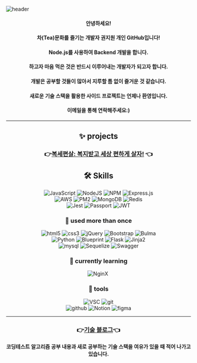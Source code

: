 <!--
- 🔭 I’m currently working on ...
- 👯 I’m looking to collaborate on ...
- 🤔 I’m looking for help with ...
- 💬 Ask me about ...
- 📫 How to reach me: ...
- 😄 Pronouns: ...
- ⚡ Fun fact: ...
 <img src=""/>
![]()
-->
![header](https://capsule-render.vercel.app/api?type=waving&color=auto&height=300&section=header&text=Hello,%20There!&fontSize=90&desc=This%20is%20jiwon%20kwon&descAlignY=70&descAlign=60)

<div align=center>

#### 안녕하세요! 
#### 차(Tea)문화를 즐기는 개발자 권지원 개인 GitHub입니다!
#### Node.js를 사용하여 Backend 개발을 합니다.
#### 하고자 마음 먹은 것은 반드시 이루어내는 개발자가 되고자 합니다.
#### 개발은 공부할 것들이 많아서 지루할 틈 없이 즐거운 것 같습니다.
#### 새로운 기술 스택을 활용한 사이드 프로젝트는 언제나 환영입니다. 
#### 이메일을 통해 연락해주세요:)


---
## ✨ projects

### 👉[복세편살: 복지받고 세상 편하게 살자!][boksei-link] 👈

[boksei-link]: https://github.com/bokjiri/back-end '복세편살 Backend GitHub 바로가기'

## 🛠 Skills

![JavaScript](https://img.shields.io/badge/javascript-%23323330.svg?style=for-the-badge&logo=javascript&logoColor=%23F7DF1E)
![NodeJS](https://img.shields.io/badge/node.js-6DA55F?style=for-the-badge&logo=node.js&logoColor=white)
![NPM](https://img.shields.io/badge/NPM-%23000000.svg?style=for-the-badge&logo=npm&logoColor=white)
![Express.js](https://img.shields.io/badge/express.js-%23404d59.svg?style=for-the-badge&logo=express&logoColor=%2361DAFB)
<br>
![AWS](https://img.shields.io/badge/AWS-%23FF9900.svg?style=for-the-badge&logo=amazon-aws&logoColor=white)
![PM2](https://img.shields.io/badge/PM2-2B037A?style=for-the-badge&logo=PM2&logoColor=white)
![MongoDB](https://img.shields.io/badge/MongoDB-47A248?style=for-the-badge&logo=MongoDB&logoColor=white)
![Redis](https://img.shields.io/badge/redis-%23DD0031.svg?style=for-the-badge&logo=redis&logoColor=white)
<br>
![Jest](https://img.shields.io/badge/Jest-C21325?style=for-the-badge&logo=Jest&logoColor=white)
![Passport](https://img.shields.io/badge/Passport-34E27A?style=for-the-badge&logo=Passport&logoColor=white)
![JWT](https://img.shields.io/badge/JSON%20Web%20Tokens-000000?style=for-the-badge&logo=JSON%20Web%20Tokens&logoColor=white)

### 🌱 used more than once

![html5](https://img.shields.io/badge/html5-E34F26?style=for-the-badge&logo=html5&logoColor=white)
![css3](https://img.shields.io/badge/css3-1572B6?style=for-the-badge&logo=css3&logoColor=white)
![jQuery](https://img.shields.io/badge/jQuery-0769AD?style=for-the-badge&logo=jQuery&logoColor=white)
![Bootstrap](https://img.shields.io/badge/Bootstrap-7952B3?style=for-the-badge&logo=Bootstrap&logoColor=white)
![Bulma](https://img.shields.io/badge/Bulma-00D1B2?style=for-the-badge&logo=Bulma&logoColor=white)
<br>
![Python](https://img.shields.io/badge/Python-3776AB?style=for-the-badge&logo=Python&logoColor=white)
![Blueprint](https://img.shields.io/badge/Blueprint-137CBD?style=for-the-badge&logo=Blueprint&logoColor=white)
![Flask](https://img.shields.io/badge/Flask-000000?style=for-the-badge&logo=Flask&logoColor=white)
![Jinja2](https://img.shields.io/badge/Jinja2-B41717?style=for-the-badge&logo=Jinja&logoColor=white)
<br>
![mysql](https://img.shields.io/badge/mysql-%2300f.svg?style=for-the-badge&logo=mysql&logoColor=white)
![Sequelize](https://img.shields.io/badge/Sequelize-52B0E7?style=for-the-badge&logo=Sequelize&logoColor=white)
![Swagger](https://img.shields.io/badge/Swagger-85EA2D?style=for-the-badge&logo=Swagger&logoColor=white)
    
### 🌊 currently learning

![NginX](https://img.shields.io/badge/NginX-009639?style=for-the-badge&logo=NginX&logoColor=white)
![]()

### 🔅 tools

![VSC](https://img.shields.io/badge/Visual%20Studio%20Code-0078d7.svg?style=for-the-badge&logo=visual-studio-code&logoColor=white)
![git](https://img.shields.io/badge/git-%23F05033.svg?style=for-the-badge&logo=git&logoColor=white)
<br>
![github](https://img.shields.io/badge/github-%23121011.svg?style=for-the-badge&logo=github&logoColor=white)
![Notion](https://img.shields.io/badge/Notion-000000?style=for-the-badge&logo=Notion&logoColor=white)
![figma](https://img.shields.io/badge/figma-%23F24E1E.svg?style=for-the-badge&logo=figma&logoColor=white)
    
---

### 👉[기술 블로그][blog-link]👈

[blog-link]: https://blog.naver.com/jiwonkwon97 '권지원 기술 블로그 바로가기!'

#### <b>코딩테스트 알고리즘 공부 내용과 새로 공부하는 기술 스택을 여유가 있을 때 적어 나가고 있습니다.</b>
         
</div>
